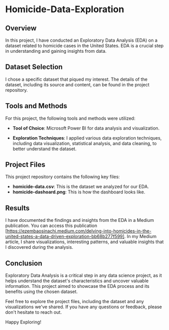 # Homicide-Data-Exploration




## Overview
In this project, I have conducted an Exploratory Data Analysis (EDA) on a dataset related to homicide cases in the United States. EDA is a crucial step in understanding and gaining insights from data.

## Dataset Selection
I chose a specific dataset that piqued my interest. The details of the dataset, including its source and content, can be found in the project repository.

## Tools and Methods
For this project, the following tools and methods were utilized:

- **Tool of Choice**: Microsoft Power BI for data analysis and visualization.

- **Exploration Techniques**: I applied various data exploration techniques, including data visualization, statistical analysis, and data cleaning, to better understand the dataset.

## Project Files
This project repository contains the following key files:

- **homicide-data.csv**: This is the dataset we analyzed for our EDA.
- **homicide-dashoard.png**: This is how the dashboard looks like.


## Results
I have documented the findings and insights from the EDA in a Medium publication. You can access this publication [https://ezembaosinachi.medium.com/delving-into-homicides-in-the-united-states-a-data-driven-exploration-bb68b277f599]. In my Medium article, I share visualizations, interesting patterns, and valuable insights that I discovered during the analysis.

## Conclusion
Exploratory Data Analysis is a critical step in any data science project, as it helps  understand the dataset's characteristics and uncover valuable information. This project aimed to showcase the EDA process and its benefits using the chosen dataset.

Feel free to explore the project files, including the dataset and any visualizations we've shared. If you have any questions or feedback, please don't hesitate to reach out.

Happy Exploring!
